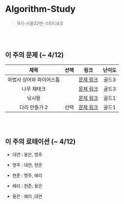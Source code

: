 # Algorithm-Study
> 9기-서울22반-스터디4조


<br></br>

## 이 주의 문제 (~ 4/12)
| 제목 | 선택 | 링크 | 난이도 |
| :---: | :---: | :---: | :---: |
| 마법사 상어와 파이어스톰 |  | [문제 링크](https://www.acmicpc.net/problem/20058) | 골드3 |
| 나무 재테크  |  | [문제 링크](https://www.acmicpc.net/problem/16235) | 골드3 |
| 낚시왕 |  | [문제 링크](https://www.acmicpc.net/problem/17143) | 골드1 |
| 다리 만들기 2 | 선택 | [문제 링크](https://www.acmicpc.net/problem/17472) | 골드1 |


<br></br>

## 이 주의 로테이션 (~ 4/12)

- 대연 : 용은, 명주

- 명주 : 대연, 현준

- 현준 : 명주, 예리

- 예리 : 현준, 용은

- 용은 : 예리 ,대연

